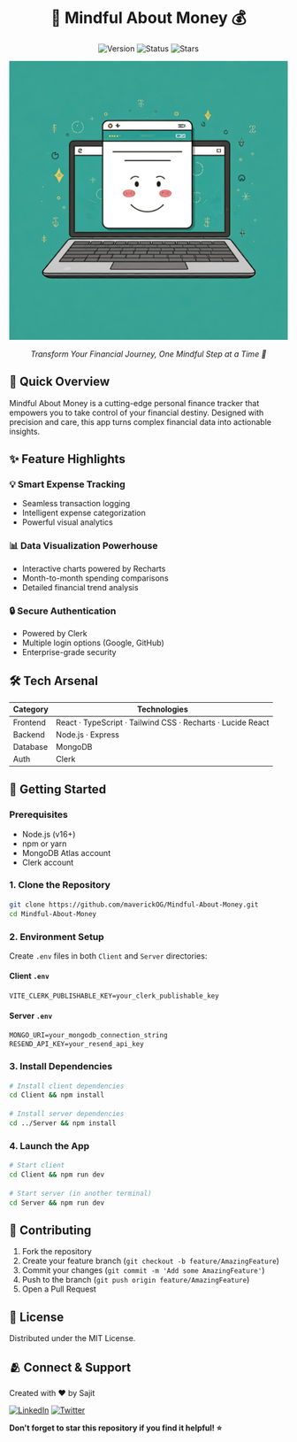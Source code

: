 <div align="center">
  <h1>💸 Mindful About Money 💰</h1>
  
  <p>
    <img src="https://img.shields.io/badge/version-1.0.0-blue.svg" alt="Version"/>
    <img src="https://img.shields.io/badge/status-active-success.svg" alt="Status"/>
    <img src="https://img.shields.io/github/stars/maverickOG/Mindful-About-Money?style=social" alt="Stars"/>
  </p>

  <img src="./Client/public/assets/readme-img.jpeg" width="600" alt="Mindful About Money Banner">
  
  <p><em>Transform Your Financial Journey, One Mindful Step at a Time 🌟</em></p>
</div>

## 🚀 Quick Overview

Mindful About Money is a cutting-edge personal finance tracker that empowers you to take control of your financial destiny. Designed with precision and care, this app turns complex financial data into actionable insights.

## ✨ Feature Highlights

### 💡 Smart Expense Tracking
- Seamless transaction logging
- Intelligent expense categorization
- Powerful visual analytics

### 📊 Data Visualization Powerhouse
- Interactive charts powered by Recharts
- Month-to-month spending comparisons
- Detailed financial trend analysis

### 🔒 Secure Authentication
- Powered by Clerk
- Multiple login options (Google, GitHub)
- Enterprise-grade security

## 🛠 Tech Arsenal

| Category | Technologies |
|----------|--------------|
| Frontend | React · TypeScript · Tailwind CSS · Recharts · Lucide React |
| Backend | Node.js · Express |
| Database | MongoDB |
| Auth | Clerk |

## 🚦 Getting Started

### Prerequisites
- Node.js (v16+)
- npm or yarn
- MongoDB Atlas account
- Clerk account

### 1. Clone the Repository
```bash
git clone https://github.com/maverickOG/Mindful-About-Money.git
cd Mindful-About-Money
```

### 2. Environment Setup
Create `.env` files in both `Client` and `Server` directories:

#### Client `.env`
```
VITE_CLERK_PUBLISHABLE_KEY=your_clerk_publishable_key
```

#### Server `.env`
```
MONGO_URI=your_mongodb_connection_string
RESEND_API_KEY=your_resend_api_key
```

### 3. Install Dependencies
```bash
# Install client dependencies
cd Client && npm install

# Install server dependencies
cd ../Server && npm install
```

### 4. Launch the App
```bash
# Start client
cd Client && npm run dev

# Start server (in another terminal)
cd Server && npm run dev
```

## 🤝 Contributing

1. Fork the repository
2. Create your feature branch (`git checkout -b feature/AmazingFeature`)
3. Commit your changes (`git commit -m 'Add some AmazingFeature'`)
4. Push to the branch (`git push origin feature/AmazingFeature`)
5. Open a Pull Request

## 📜 License

Distributed under the MIT License.

## 🫂 Connect & Support

Created with ❤️ by Sajit

[![LinkedIn](https://img.shields.io/badge/LinkedIn-blue?style=for-the-badge&logo=linkedin)](https://linkedin.com/in/heysajit)
[![Twitter](https://img.shields.io/badge/Twitter-black?style=for-the-badge&logo=twitter)](https://x.com/tednotswarley)

**Don't forget to star this repository if you find it helpful! ⭐**
